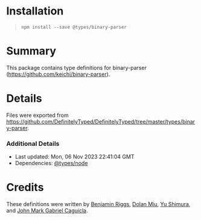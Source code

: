 # Installation
> `npm install --save @types/binary-parser`

# Summary
This package contains type definitions for binary-parser (https://github.com/keichi/binary-parser).

# Details
Files were exported from https://github.com/DefinitelyTyped/DefinitelyTyped/tree/master/types/binary-parser.

### Additional Details
 * Last updated: Mon, 06 Nov 2023 22:41:04 GMT
 * Dependencies: [@types/node](https://npmjs.com/package/@types/node)

# Credits
These definitions were written by [Benjamin Riggs](https://github.com/riggs), [Dolan Miu](https://github.com/dolanmiu), [Yu Shimura](https://github.com/yuhr), and [John Mark Gabriel Caguicla](https://github.com/caguiclajmg).
